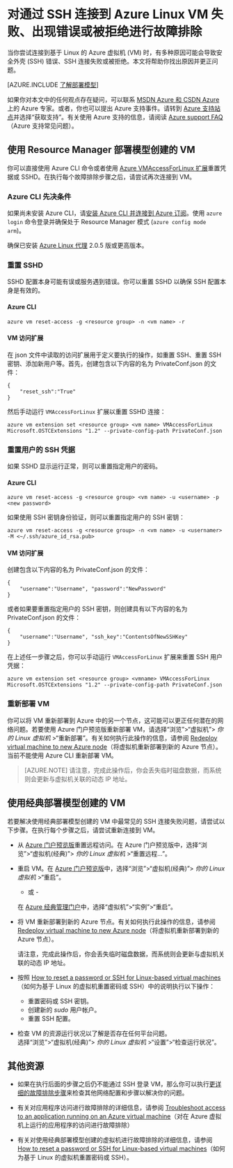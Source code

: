 <properties
	pageTitle="通过 SSH 连接到 Linux VM 被拒绝、失败或出现错误 | Azure"
	description="为运行 Linux 的 Azure 虚拟机排查并修复“SSH 连接失败”或“SSH 连接被拒绝”等 SSH 错误。"
	keywords="ssh 连接被拒绝, ssh 错误, azure ssh, SSH 连接失败"
	services="virtual-machines-linux"
	documentationCenter=""
	authors="iainfoulds"
	manager="timlt"
	editor=""
	tags="top-support-issue,azure-service-management,azure-resource-manager"/>

<tags
	ms.service="virtual-machines-linux"
	ms.date="07/06/2016"
	wacn.date="08/15/2016"/>

# 对通过 SSH 连接到 Azure Linux VM 失败、出现错误或被拒绝进行故障排除

当你尝试连接到基于 Linux 的 Azure 虚拟机 (VM) 时，有多种原因可能会导致安全外壳 (SSH) 错误、SSH 连接失败或被拒绝。本文将帮助你找出原因并更正问题。

[AZURE.INCLUDE [了解部署模型](../../includes/learn-about-deployment-models-both-include.md)]

如果你对本文中的任何观点存在疑问，可以联系 [MSDN Azure 和 CSDN Azure](/support/forums/) 上的 Azure 专家。或者，你也可以提出 Azure 支持事件。请转到 [Azure 支持站点](/support/contact/)并选择“获取支持”。有关使用 Azure 支持的信息，请阅读 [Azure support FAQ](/support/faq/)（Azure 支持常见问题）。

## 使用 Resource Manager 部署模型创建的 VM

你可以直接使用 Azure CLI 命令或者使用 [Azure VMAccessForLinux 扩展](https://github.com/Azure/azure-linux-extensions/tree/master/VMAccess)重置凭据或 SSHD。在执行每个故障排除步骤之后，请尝试再次连接到 VM。

### Azure CLI 先决条件

如果尚未安装 Azure CLI，请[安装 Azure CLI 并连接到 Azure 订阅](/documentation/articles/xplat-cli-install/)。使用 `azure login` 命令登录并确保处于 Resource Manager 模式 (`azure config mode arm`)。

确保已安装 [Azure Linux 代理](/documentation/articles/virtual-machines-linux-agent-user-guide/) 2.0.5 版或更高版本。

### 重置 SSHD
SSHD 配置本身可能有误或服务遇到错误。你可以重置 SSHD 以确保 SSH 配置本身是有效的。

#### Azure CLI

	azure vm reset-access -g <resource group> -n <vm name> -r

#### VM 访问扩展
在 json 文件中读取的访问扩展用于定义要执行的操作，如重置 SSH、重置 SSH 密钥、添加新用户等。首先，创建包含以下内容的名为 PrivateConf.json 的文件：

	{  
		"reset_ssh":"True"
	}

然后手动运行 `VMAccessForLinux` 扩展以重置 SSHD 连接：

	azure vm extension set <resource group> <vm name> VMAccessForLinux Microsoft.OSTCExtensions "1.2" --private-config-path PrivateConf.json

### 重置用户的 SSH 凭据
如果 SSHD 显示运行正常，则可以重置指定用户的密码。

#### Azure CLI

	azure vm reset-access -g <resource group> <vm name> -u <username> -p <new password>

如果使用 SSH 密钥身份验证，则可以重置指定用户的 SSH 密钥：

	azure vm reset-access -g <resource group> -n <vm name> -u <usernamer> -M <~/.ssh/azure_id_rsa.pub>

#### VM 访问扩展
创建包含以下内容的名为 PrivateConf.json 的文件：

	{
		"username":"Username", "password":"NewPassword"
	}

或者如果要重置指定用户的 SSH 密钥，则创建具有以下内容的名为 PrivateConf.json 的文件：

	{
		"username":"Username", "ssh_key":"ContentsOfNewSSHKey"
	}

在上述任一步骤之后，你可以手动运行 `VMAccessForLinux` 扩展来重置 SSH 用户凭据：

	azure vm extension set <resource group> <vmname> VMAccessForLinux Microsoft.OSTCExtensions "1.2" --private-config-path PrivateConf.json

### 重新部署 VM
你可以将 VM 重新部署到 Azure 中的另一个节点，这可能可以更正任何潜在的网络问题。若要使用 Azure 门户预览版重新部署 VM，请选择“浏览”>“虚拟机”> *你的 Linux 虚拟机* >“重新部署”。有关如何执行此操作的信息，请参阅 [Redeploy virtual machine to new Azure node](/documentation/articles/virtual-machines-windows-redeploy-to-new-node/)（将虚拟机重新部署到新的 Azure 节点）。当前不能使用 Azure CLI 重新部署 VM。

> [AZURE.NOTE] 请注意，完成此操作后，你会丢失临时磁盘数据，而系统则会更新与虚拟机关联的动态 IP 地址。


## 使用经典部署模型创建的 VM

若要解决使用经典部署模型创建的 VM 中最常见的 SSH 连接失败问题，请尝试以下步骤。在执行每个步骤之后，请尝试重新连接到 VM。

- 从 [Azure 门户预览版](https://portal.azure.cn)重置远程访问。在 Azure 门户预览版中，选择“浏览”>“虚拟机(经典)”> *你的 Linux 虚拟机* >“重置远程...”。

- 重启 VM。在 [Azure 门户预览版](https://portal.azure.cn)中，选择“浏览”>“虚拟机(经典)”> *你的 Linux 虚拟机* >“重启”。

	- 或 -

	在 [Azure 经典管理门户](https://manage.windowsazure.cn)中，选择“虚拟机”>“实例”>“重启”。

- 将 VM 重新部署到新的 Azure 节点。有关如何执行此操作的信息，请参阅 [Redeploy virtual machine to new Azure node](/documentation/articles/virtual-machines-windows-redeploy-to-new-node/)（将虚拟机重新部署到新的 Azure 节点）。

	请注意，完成此操作后，你会丢失临时磁盘数据，而系统则会更新与虚拟机关联的动态 IP 地址。

- 按照 [How to reset a password or SSH for Linux-based virtual machines](/documentation/articles/virtual-machines-linux-classic-reset-access/)（如何为基于 Linux 的虚拟机重置密码或 SSH）中的说明执行以下操作：
	- 重置密码或 SSH 密钥。
	- 创建新的 _sudo_ 用户帐户。
	- 重置 SSH 配置。

- 检查 VM 的资源运行状况以了解是否存在任何平台问题。<br> 选择“浏览”>“虚拟机(经典)”> *你的 Linux 虚拟机* >“设置”>“检查运行状况”。


## 其他资源

- 如果在执行后面的步骤之后仍不能通过 SSH 登录 VM，那么你可以执行[更详细的故障排除步骤](/documentation/articles/virtual-machines-linux-detailed-troubleshoot-ssh-connection/)来检查其他网络配置和步骤以解决你的问题。

- 有关对应用程序访问进行故障排除的详细信息，请参阅 [Troubleshoot access to an application running on an Azure virtual machine](/documentation/articles/virtual-machines-linux-troubleshoot-app-connection/)（对在 Azure 虚拟机上运行的应用程序的访问进行故障排除）

- 有关对使用经典部署模型创建的虚拟机进行故障排除的详细信息，请参阅 [How to reset a password or SSH for Linux-based virtual machines](/documentation/articles/virtual-machines-linux-classic-reset-access/)（如何为基于 Linux 的虚拟机重置密码或 SSH）。

<!---HONumber=Mooncake_0808_2016-->